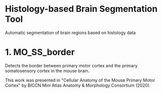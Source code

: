 # Histology-based Brain Segmentation Tool
Automatic segmentation of brain regions based on histology data

# 1. MO_SS_border
Detects the border between primary motor cortex and the primary somatosensory cortex in the mouse brain.

This work was presented in "Cellular Anatomy of the Mouse Primary Motor Cortex" by BICCN Mini Atlas Anatomy & Morphology Consortium (2020).
